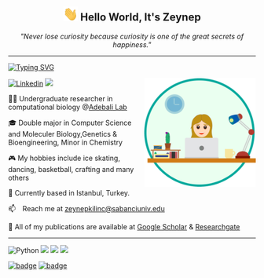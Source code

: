 <div align="center">
  <h2>
    <img src="https://raw.githubusercontent.com/khaeuk/khaeuk/master/assets/wave.gif" width="30px">  Hello World, It's Zeynep 
  </h2>
</div>

<p float="center" align="middle">
  <i>"Never lose curiosity because curiosity is one of the great secrets of happiness."</i>  
</p>
<hr>

[![Typing SVG](https://readme-typing-svg.herokuapp.com?font=Fira+Code&duration=4000&pause=500&color=0095C8&vCenter=true&width=500&lines=Your+friendly+neighborhood+scientist%3A\);Computational+Biologist%2C;Natura+and+Science+enthusiast%2C;Science+fiction+Geek!)](https://git.io/typing-svg)
 


<img src="female_developer.gif" width="45%" align="right" />



[![Linkedin](https://img.shields.io/badge/-LinkedIn-blue?style=flat&logo=Linkedin&logoColor=white&link=https://www.linkedin.com/in/zeynep-kılınç-923898185/)](https://www.linkedin.com/in/zeynep-kılınç-923898185/) ![](https://komarev.com/ghpvc/?username=ZeynepKilinc)


👨‍💻 Undergraduate researcher in computational biology @[Adebali Lab](https://adebalilab.org/)

🎓 Double major in Computer Science and Moleculer Biology,Genetics & Bioengineering, Minor in Chemistry

🎮 My hobbies include ice skating, dancing, basketball, crafting and many others

📍 Currently based in Istanbul, Turkey.

📫 Reach me at zeynepkilinc@sabanciuniv.edu

📜 All of my publications are available at [Google Scholar](https://scholar.google.com/citations?user=pTnTnlIAAAAJ&hl=en) & [Researchgate](https://www.researchgate.net/profile/Zeynep-Kilinc)
<hr>


![Python](https://img.shields.io/badge/-Python-0077B5?style=flat&logoColor=white&logo=python) ![](https://img.shields.io/badge/Shell-Bash-informational?style=flat&logo=gnu-bash&logoColor=white&color=blueviolet)  ![](https://img.shields.io/badge/GitHub-Git-informational?style=flat&logo=git&logoColor=white&color=blueviolet)  ![](https://img.shields.io/badge/OS-Linux-informational?style=flat&logo=linux&logoColor=white&color=blueviolet)<br/>

  

[![badge](https://img.shields.io/endpoint?url=https://gist.githubusercontent.com/rudrabarad/5014864231f6045feea2d85de68c6e06/raw/rb-twitter.json)](https://twitter.com/ZeynepKilinc)
[![badge](https://img.shields.io/endpoint?url=https://gist.githubusercontent.com/rudrabarad/0f7d9a39bbee15a32d1182669b359dd1/raw/rb-instagram.json)](https://www.instagram.com/ZeynepKilinc/)<br>
</div>  
</details>

